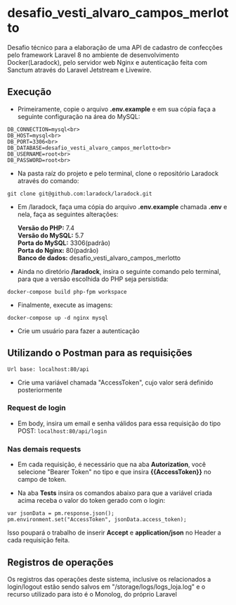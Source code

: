# desafio_vesti_alvaro_campos_merlotto
<p> Desafio técnico para a elaboração de uma API de cadastro de confecções pelo framework Laravel 8 no ambiente de desenvolvimento Docker(Laradock), pelo servidor web Nginx e autenticação feita com Sanctum através do Laravel Jetstream e Livewire.</p>

## Execução
- Primeiramente, copie o arquivo <strong>.env.example</strong> e em sua cópia faça a seguinte configuração na área do MySQL:
```
DB_CONNECTION=mysql<br>
DB_HOST=mysql<br>
DB_PORT=3306<br>
DB_DATABASE=desafio_vesti_alvaro_campos_merlotto<br>
DB_USERNAME=root<br>
DB_PASSWORD=root<br>
```

- Na pasta raíz do projeto e pelo terminal, clone o repositório Laradock através do comando:<br>
```
git clone git@github.com:laradock/laradock.git
```

- Em /laradock, faça uma cópia do arquivo <strong>.env.example</strong> chamada <strong>.env</strong> e nela, faça as seguintes alterações:</p>
<strong>Versão do PHP:</strong> 7.4<br>
<strong>Versão do MySQL:</strong> 5.7<br>
<strong>Porta do MySQL:</strong> 3306(padrão)<br>
<strong>Porta do Nginx:</strong> 80(padrão)<br>
<strong>Banco de dados:</strong> desafio_vesti_alvaro_campos_merlotto<br>

- Ainda no diretório <strong>/laradock</strong>, insira o seguinte comando pelo terminal, para que a versão escolhida do PHP seja persistida:
```
docker-compose build php-fpm workspace
```

- Finalmente, execute as imagens:
```
docker-compose up -d nginx mysql
```
- Crie um usuário para fazer a autenticação

## Utilizando o Postman para as requisições
```
Url base: localhost:80/api
```

- Crie uma variável chamada "AccessToken", cujo valor será definido posteriormente

### Request de login
- Em body, insira um email e senha válidos para essa requisição do tipo POST: `localhost:80/api/login`

### Nas demais requests
- Em cada requisição, é necessário que na aba <strong>Autorization</strong>, você selecione "Bearer Token" no tipo e que insira <strong>{{AccessToken}}</strong> no campo de token.

- Na aba <strong>Tests</strong> insira os comandos abaixo para que a variável criada acima receba o valor do token gerado com o login:
```
var jsonData = pm.response.json();
pm.environment.set("AccessToken", jsonData.access_token);
```
<p>Isso poupará o trabalho de inserir <strong>Accept</strong> e <strong>application/json</strong> no </strong>Header</strong> a cada requisição feita.

## Registros de operações
Os registros das operações deste sistema, inclusive os relacionados a login/logout estão sendo salvos em "/storage/logs/logs_loja.log" e o recurso utilizado para isto é o Monolog, do próprio Laravel
